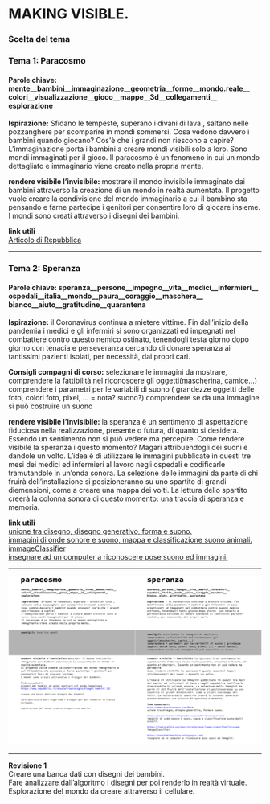 # MAKING VISIBLE.

### Scelta del tema

### Tema 1: Paracosmo

#### Parole chiave: mente__bambini__immaginazione__geometria__forme__mondo.reale__ colori__visualizzazione__gioco__mappe__3d__collegamenti__ esplorazione

**Ispirazione:** Sfidano le tempeste, superano i divani di lava , saltano nelle pozzanghere per scomparire in mondi sommersi. Cosa vedono davvero i bambini quando giocano? Cos'è che i grandi non riescono a capire? L’immaginazione porta i bambini a creare mondi visibili solo a loro. Sono mondi immaginati per il gioco. Il paracosmo è un fenomeno in cui un mondo dettagliato e immaginario viene creato nella propria mente.

**rendere visibile l’invisibile:** mostrare il mondo invisibile immaginato dai bambini attraverso la creazione di un mondo in realtà aumentata. Il progetto vuole creare la condivisione del mondo immaginario a cui il bambino sta pensando e farne partecipe i genitori per consentire loro di giocare insieme. I mondi sono creati attraverso i disegni dei bambini.

**link utili**  
[Articolo di Repubblica](https://www.repubblica.it/dossier/tecnologia/disegni-bambini-3d/)

--------------------------------------------------------------------------------------------------------------------------------------------------------------------------------

### Tema 2: Speranza

#### Parole chiave: speranza__persone__impegno__vita__medici__infermieri__ ospedali__italia__mondo__paura__coraggio__maschera__ bianco__aiuto__gratitudine__quarantena

**Ispirazione:** il Coronavirus continua a mietere vittime. Fin dall’inizio della pandemia i medici e gli infermiri si sono organizzati ed impegnati nel combattere contro questo nemico ostinato, tenendogli testa giorno dopo giorno con tenacia e perseveranza cercando di donare speranza ai tantissimi pazienti isolati, per necessità, dai propri cari.

**Consigli compagni di corso:** selezionare le immagini da mostrare, comprendere la fattibilità nel riconoscere gli oggetti(mascherina, camice...) comprendere i parametri per le variabili di suono ( grandezze oggetti delle foto, colori foto, pixel, ... = nota? suono?) comprendere se da una immagine si può costruire un suono

**rendere visibile l’invisibile:** la speranza è un sentimento di aspettazione fiduciosa nella realizzazione, presente o futura, di quanto si desidera. Essendo un sentimento non si può vedere ma percepire. Come rendere visibile la speranza i questo momento? Magari attribuendogli dei suoni e dandole un volto. L’idea è di utilizzare le immagini pubblicate in questi tre mesi dei medici ed infermieri al lavoro negli ospedali e codificarle tramutandole in un’onda sonora. La selezione delle immagini da parte di chi fruirà dell’installazione si posizioneranno su uno spartito di grandi diemensioni, come a creare una mappa dei volti. La lettura dello spartito creerà la colonna sonora di questo momento: una traccia di speranza e memoria.

**link utili**  
[unione tra disegno, disegno generativo, forma e suono.](http://www.chenalexander.com/Bach)  
[immagini di onde sonore e suono, mappa e classificazione suono animali.](https://experiments.withgoogle.com/ai/bird-sounds/view/)    
[immageClassifier](https://learn.ml5js.org/docs/#/reference/image-classifier?id=usage)  
[insegnare ad un computer a riconoscere pose suono ed immagini.](https://teachablemachine.withgoogle.com)

---------------------------------------------------------------------------------------------------------------------------------------
![](step_1.png)

---------------------------------------------------------------------------------------------------------------------------------------
**Revisione 1**  
Creare una banca dati con disegni dei bambini.  
Fare analizzare dall’algoritmo i disegni per poi renderlo in realtà virtuale.  
Esplorazione del mondo da creare attraverso il cellulare.

